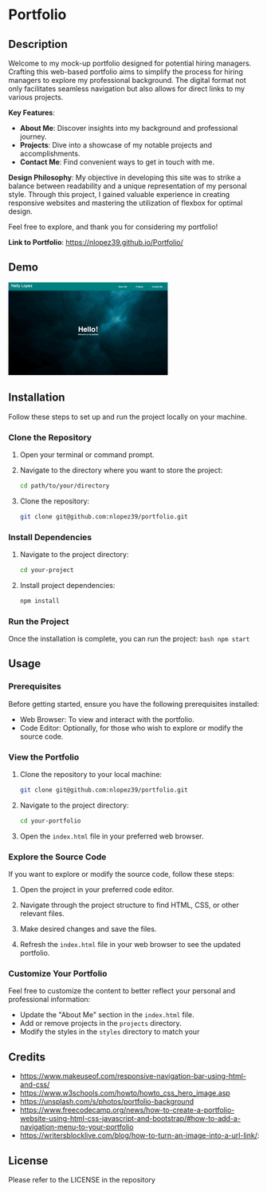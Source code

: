 # Portfolio
## Description

Welcome to my mock-up portfolio designed for potential hiring managers. Crafting this web-based portfolio aims to simplify the process for hiring managers to explore my professional background. The digital format not only facilitates seamless navigation but also allows for direct links to my various projects.

**Key Features**:

* **About Me**: Discover insights into my background and professional journey.
* **Projects**: Dive into a showcase of my notable projects and accomplishments.
* **Contact Me**: Find convenient ways to get in touch with me.

**Design Philosophy**: 
My objective in developing this site was to strike a balance between readability and a unique representation of my personal style. Through this project, I gained valuable experience in creating responsive websites and mastering the utilization of flexbox for optimal design.

Feel free to explore, and thank you for considering my portfolio!

**Link to Portfolio**: https://nlopez39.github.io/Portfolio/

## Demo

![Portfolio Denmo](images/Portfolio-Gif.gif)

## Installation
Follow these steps to set up and run the project locally on your machine.

### Clone the Repository

1. Open your terminal or command prompt.

2. Navigate to the directory where you want to store the project:

    ```bash
    cd path/to/your/directory
    ```

3. Clone the repository:

    ```bash
    git clone git@github.com:nlopez39/portfolio.git
    ```

### Install Dependencies

1. Navigate to the project directory:

    ```bash
    cd your-project
    ```

2. Install project dependencies:

    ```bash
    npm install
    ```

### Run the Project
Once the installation is complete, you can run the project:
    ```bash
    npm start
    ```


## Usage
### Prerequisites

Before getting started, ensure you have the following prerequisites installed:

- Web Browser: To view and interact with the portfolio.
- Code Editor: Optionally, for those who wish to explore or modify the source code.

### View the Portfolio
1. Clone the repository to your local machine:

    ```bash
    git clone git@github.com:nlopez39/portfolio.git
    ```

2. Navigate to the project directory:

    ```bash
    cd your-portfolio
    ```

3. Open the `index.html` file in your preferred web browser.

### Explore the Source Code
If you want to explore or modify the source code, follow these steps:

1. Open the project in your preferred code editor.

2. Navigate through the project structure to find HTML, CSS, or other relevant files.

3. Make desired changes and save the files.

4. Refresh the `index.html` file in your web browser to see the updated portfolio.

### Customize Your Portfolio
Feel free to customize the content to better reflect your personal and professional information:

- Update the "About Me" section in the `index.html` file.
- Add or remove projects in the `projects` directory.
- Modify the styles in the `styles` directory to match your

## Credits

* https://www.makeuseof.com/responsive-navigation-bar-using-html-and-css/
* https://www.w3schools.com/howto/howto_css_hero_image.asp
* https://unsplash.com/s/photos/portfolio-background
* https://www.freecodecamp.org/news/how-to-create-a-portfolio-website-using-html-css-javascript-and-bootstrap/#how-to-add-a-navigation-menu-to-your-portfolio 
* https://writersblocklive.com/blog/how-to-turn-an-image-into-a-url-link/:

## License

Please refer to the LICENSE in the repository



